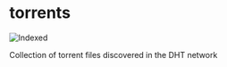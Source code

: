 torrents 
========
![Indexed](https://img.shields.io/badge/indexed-62063-blue)

Collection of torrent files discovered in the DHT network

